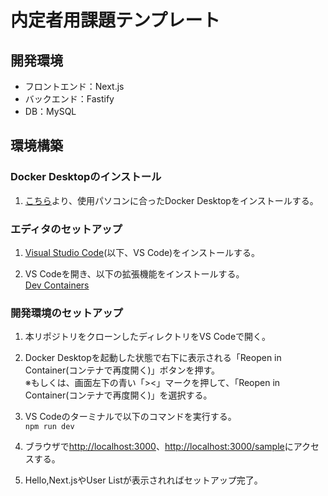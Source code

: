 # 内定者用課題テンプレート

## 開発環境

 - フロントエンド：Next.js
 - バックエンド：Fastify
 - DB：MySQL

## 環境構築

### Docker Desktopのインストール
1. [こちら](https://www.docker.com/ja-jp/get-started/)より、使用パソコンに合ったDocker Desktopをインストールする。

### エディタのセットアップ
 1. [Visual Studio Code](https://code.visualstudio.com/download)(以下、VS Code)をインストールする。

 1. VS Codeを開き、以下の拡張機能をインストールする。<br>
[Dev Containers](https://marketplace.visualstudio.com/items?itemName=ms-vscode-remote.remote-containers)

### 開発環境のセットアップ
 1. 本リポジトリをクローンしたディレクトリをVS Codeで開く。

 1. Docker Desktopを起動した状態で右下に表示される「Reopen in Container(コンテナで再度開く)」ボタンを押す。<br>
 ※もしくは、画面左下の青い「><」マークを押して、「Reopen in Container(コンテナで再度開く)」を選択する。

 1. VS Codeのターミナルで以下のコマンドを実行する。<br>
 `npm run dev`

 1. ブラウザで<http://localhost:3000>、<http://localhost:3000/sample>にアクセスする。

 1. Hello,Next.jsやUser Listが表示されればセットアップ完了。
